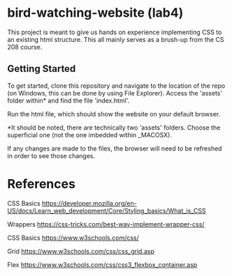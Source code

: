 # bird-watching-website (lab4)

This project is meant to give us hands on experience implementing CSS to an existing html structure. This all mainly serves as a brush-up from the CS 208 course.

## Getting Started

To get started, clone this repository and navigate to the location of the repo (on Windows, this can be done by using File Explorer). Access the 'assets' folder within* and find the file 'index.html'.

Run the html file, which should show the website on your default browser.

*It should be noted, there are technically two 'assets' folders. Choose the superficial one (not the one imbedded within _MACOSX).

If any changes are made to the files, the browser will need to be refreshed in order to see those changes.

# References

CSS Basics
https://developer.mozilla.org/en-US/docs/Learn_web_development/Core/Styling_basics/What_is_CSS

Wrappers
https://css-tricks.com/best-way-implement-wrapper-css/

CSS Basics
https://www.w3schools.com/css/

Grid
https://www.w3schools.com/css/css_grid.asp

Flex
https://www.w3schools.com/css/css3_flexbox_container.asp

